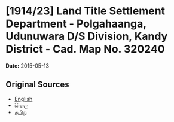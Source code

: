 # [1914/23] Land Title Settlement Department - Polgahaanga, Udunuwara D/S Division, Kandy District - Cad. Map No. 320240

**Date:** 2015-05-13

## Original Sources

- [English](https://documents.gov.lk/view/extra-gazettes/2015/5/1914-23_E.pdf)
- [සිංහල](https://documents.gov.lk/view/extra-gazettes/2015/5/1914-23_S.pdf)
- [தமிழ்](https://documents.gov.lk/view/extra-gazettes/2015/5/1914-23_T.pdf)
